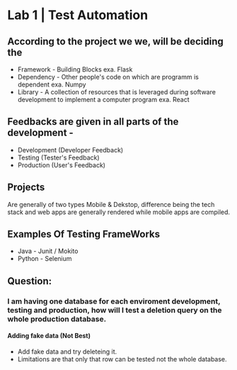 # Lab 1 | Test Automation
## According to the project we we, will be deciding the 
- Framework - Building Blocks exa. Flask
- Dependency - Other people's code on which are programm is dependent exa. Numpy
- Library - A collection of resources that is leveraged during software development to implement a computer program exa. React

## Feedbacks are given in all parts of the development - 
- Development (Developer Feedback)
- Testing (Tester's Feedback)
- Production (User's Feedback)

## Projects
Are generally of two types Mobile & Dekstop, difference being the tech stack and web apps are generally rendered while mobile apps are compiled.

## Examples Of Testing FrameWorks
- Java - Junit / Mokito
- Python - Selenium

## Question: 
### I am having one database for each enviroment development, testing and production, how will I test a deletion query on the whole production database.
#### Adding fake data (Not Best)
- Add fake data and try deleteing it.
- Limitations are that only that row can be tested not the whole database.

### 